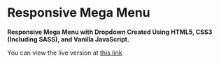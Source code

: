 # Responsive Mega Menu

**Responsive Mega Menu with Dropdown Created Using HTML5, CSS3 (Including SASS), and Vanilla JavaScript.**

You can view the live version at [this link](https://megamenudev.netlify.app/)
